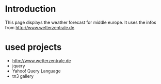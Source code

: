 # Introduction
This page displays the weather forecast for middle europe. It uses the infos from http://www.wetterzentrale.de.

# used projects
* http://www.wetterzentrale.de
* jquery
* Yahoo! Query Language
* tn3 gallery  